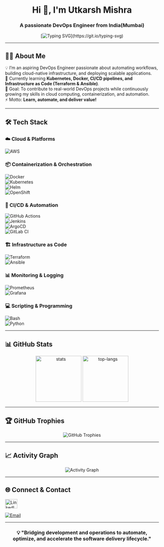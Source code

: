 <h1 align="center">Hi 👋, I'm Utkarsh Mishra</h1>
<h3 align="center">A passionate DevOps Engineer from India(Mumbai)</h3>
<div align="center">

[![Typing SVG](https://readme-typing-svg.herokuapp.com?font=Fira+Code&pause=1000&color=2E9EF7&center=true&vCenter=true&width=1000&lines=%F0%9F%9A%80%20Cloud%20%7C%20Containerization%20%7C%20Automation%20%7C%20CI%2FCD%20%7C%20Infrastructure%20as%20Code;)](https://git.io/typing-svg)

</div>

---

## 👨‍💻 About Me  
💡 I’m an aspiring DevOps Engineer passionate about automating workflows, building cloud-native infrastructure, and deploying scalable applications.  
🌱 Currently learning **Kubernetes, Docker, CI/CD pipelines, and Infrastructure as Code (Terraform & Ansible)**.  
🎯 Goal: To contribute to real-world DevOps projects while continuously growing my skills in cloud computing, containerization, and automation.  
⚡ Motto: **Learn, automate, and deliver value!** 

---

## 🛠️ Tech Stack  

### ☁️ Cloud & Platforms  
![AWS](https://img.shields.io/badge/AWS-%23FF9900.svg?style=flat&logo=amazon-aws&logoColor=white)  

### 📦 Containerization & Orchestration  
![Docker](https://img.shields.io/badge/Docker-%230db7ed.svg?style=flat&logo=docker&logoColor=white)  
![Kubernetes](https://img.shields.io/badge/Kubernetes-%23326ce5.svg?style=flat&logo=kubernetes&logoColor=white)  
![Helm](https://img.shields.io/badge/Helm-%230F1689.svg?style=flat&logo=helm&logoColor=white)  
![OpenShift](https://img.shields.io/badge/OpenShift-%23EE0000.svg?style=flat&logo=redhatopenshift&logoColor=white)  

### 🔄 CI/CD & Automation  
![GitHub Actions](https://img.shields.io/badge/GitHub%20Actions-%232088FF.svg?style=flat&logo=githubactions&logoColor=white)  
![Jenkins](https://img.shields.io/badge/Jenkins-%232C5263.svg?style=flat&logo=jenkins&logoColor=white)  
![ArgoCD](https://img.shields.io/badge/ArgoCD-%23EF7B4D.svg?style=flat&logo=argo&logoColor=white)  
![GitLab CI](https://img.shields.io/badge/GitLab%20CI-%23FCA121.svg?style=flat&logo=gitlab&logoColor=white)  

### 🏗️ Infrastructure as Code  
![Terraform](https://img.shields.io/badge/Terraform-%23623CE4.svg?style=flat&logo=terraform&logoColor=white)  
![Ansible](https://img.shields.io/badge/Ansible-%23EE0000.svg?style=flat&logo=ansible&logoColor=white)  

### 📊 Monitoring & Logging  
![Prometheus](https://img.shields.io/badge/Prometheus-%23E6522C.svg?style=flat&logo=prometheus&logoColor=white)  
![Grafana](https://img.shields.io/badge/Grafana-%23F46800.svg?style=flat&logo=grafana&logoColor=white)  

### 💻 Scripting & Programming  
![Bash](https://img.shields.io/badge/Bash-%234EAA25.svg?style=flat&logo=gnubash&logoColor=white)  
![Python](https://img.shields.io/badge/Python-%233776AB.svg?style=flat&logo=python&logoColor=white)  

---

## 📊 GitHub Stats  

<p align="center">
  <img src="https://github-readme-stats.vercel.app/api?username=falconcoder01&show_icons=true&theme=tokyonight" alt="stats" height="150"/>
  <img src="https://github-readme-stats.vercel.app/api/top-langs/?username=falconcoder01&layout=compact&theme=tokyonight" alt="top-langs" height="150"/>
</p>

---

## 🏆 GitHub Trophies
<div align="center">
  <img src="https://github-profile-trophy.vercel.app/?username=falconcoder01&theme=tokyonight&no-frame=true&no-bg=true&margin-w=4" alt="GitHub Trophies">
</div>

---

## 📈 Activity Graph
<div align="center">
  <img src="https://github-readme-activity-graph.vercel.app/graph?username=falconcoder01&theme=tokyo-night&hide_border=true" alt="Activity Graph">
</div>

---

## 🌐 Connect & Contact

<p align="left">
  <!-- LinkedIn -->
  <a href="https://linkedin.com/in/utkarshm1" target="_blank">
    <img align="center" src="https://cdn.jsdelivr.net/gh/simple-icons/simple-icons/icons/linkedin.svg" alt="LinkedIn" height="30" width="40" />
  </a>

  [![Email](https://img.shields.io/badge/Email-utkarshmishra5485@gmail.com-red?style=for-the-badge&logo=gmail&logoColor=white)](mailto:utkarshmishra5485@gmail.com)
  
</p>

---

<div align="center">
  
### 💡 "Bridging development and operations to automate, optimize, and accelerate the software delivery lifecycle."

</div>
